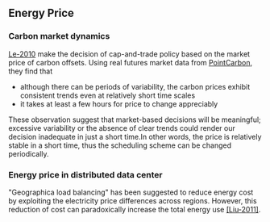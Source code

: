 Energy Price
---


### Carbon market dynamics
[Le-2010](https://github.com/hxwang/GreenDC-Summary/blob/master/LeB10_Managing-the-cost-energy-consumption-and-carbon-print-of-internet-services.md) make the decision of cap-and-trade policy based on the market price of carbon offsets. Using real futures market data from [PointCarbon](https://github.com/hxwang/GreenDC-Summary/blob/master/traces/PointCarbon.md), they find that
- although there can be periods of variability, the carbon prices exhibit consistent trends even at relatively short time scales
- it takes at least a few hours for price to change appreciably

These observation suggest that market-based decisions will be meaningful; excessive variability or the absence of clear trends could render our decision inadequate in just a short time.In other words, the price is relatively stable in a short time, thus the scheduling scheme can be changed periodically.

### Energy price in distributed data center
"Geographica load balancing" has been suggested to reduce energy cost by exploiting the electricity price differences across regions. However, this reduction of cost can paradoxically increase the total energy use [[Liu-2011]](https://github.com/hxwang/GreenDC-Summary/blob/master/LiuL11_Greening-Geographical-Load-Balancing.md).

